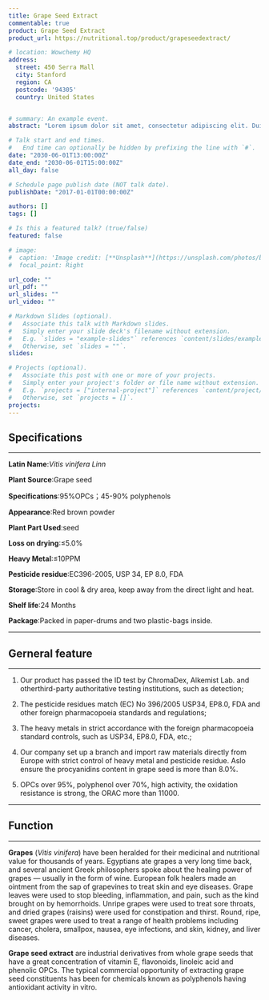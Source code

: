 ```yaml
---
title: Grape Seed Extract
commentable: true
product: Grape Seed Extract
product_url: https://nutritional.top/product/grapeseedextract/

# location: Wowchemy HQ
address:
  street: 450 Serra Mall
  city: Stanford
  region: CA
  postcode: '94305'
  country: United States


# summary: An example event.
abstract: "Lorem ipsum dolor sit amet, consectetur adipiscing elit. Duis posuere tellusac convallis placerat. Proin tincidunt magna sed ex sollicitudin condimentum. Sed ac faucibus dolor, scelerisque sollicitudin nisi. Cras purus urna, suscipit quis sapien eu, pulvinar tempor diam."

# Talk start and end times.
#   End time can optionally be hidden by prefixing the line with `#`.
date: "2030-06-01T13:00:00Z"
date_end: "2030-06-01T15:00:00Z"
all_day: false

# Schedule page publish date (NOT talk date).
publishDate: "2017-01-01T00:00:00Z"

authors: []
tags: []

# Is this a featured talk? (true/false)
featured: false

# image:
#  caption: 'Image credit: [**Unsplash**](https://unsplash.com/photos/bzdhc5b3Bxs)'
#  focal_point: Right

url_code: ""
url_pdf: ""
url_slides: ""
url_video: ""

# Markdown Slides (optional).
#   Associate this talk with Markdown slides.
#   Simply enter your slide deck's filename without extension.
#   E.g. `slides = "example-slides"` references `content/slides/example-slides.md`.
#   Otherwise, set `slides = ""`.
slides:

# Projects (optional).
#   Associate this post with one or more of your projects.
#   Simply enter your project's folder or file name without extension.
#   E.g. `projects = ["internal-project"]` references `content/project/deep-learning/index.md`.
#   Otherwise, set `projects = []`.
projects:
---
```

## Specifications
---

**Latin Name**:*Vitis vinifera Linn*

**Plant Source**:Grape seed

**Specifications**:95%OPCs；45-90% polyphenols

**Appearance**:Red brown powder

**Plant Part Used**:seed

**Loss on drying**:≤5.0%

**Heavy Metal**:≤10PPM

**Pesticide residue**:EC396-2005, USP 34, EP 8.0, FDA

**Storage**:Store in cool & dry area, keep away from the direct light and heat.

**Shelf life**:24 Months

**Package**:Packed in paper-drums and two plastic-bags inside.

---

## Gerneral feature
---

1. Our product has passed the ID test by ChromaDex, Alkemist Lab. and otherthird-party authoritative testing institutions, such as detection;
2. The pesticide residues match (EC) No 396/2005 USP34, EP8.0, FDA and other foreign pharmacopoeia standards and regulations;

3. The heavy metals in strict accordance with the foreign pharmacopoeia standard controls, such as USP34, EP8.0, FDA, etc.;
 
1. Our company set up a branch and import raw materials directly from Europe with strict control of heavy metal and pesticide residue. Aslo ensure the procyanidins content in grape seed is more than 8.0%.

1. OPCs over 95%, polyphenol over 70%, high activity, the oxidation resistance is strong, the ORAC more than 11000.
---
## Function
---

**Grapes** (*Vitis vinifera*) have been heralded for their medicinal and nutritional value for thousands of years. Egyptians ate grapes a very long time back, and several ancient Greek philosophers spoke about the healing power of grapes — usually in the form of wine. European folk healers made an ointment from the sap of grapevines to treat skin and eye diseases. Grape leaves were used to stop bleeding, inflammation, and pain, such as the kind brought on by hemorrhoids. Unripe grapes were used to treat sore throats, and dried grapes (raisins) were used for constipation and thirst. Round, ripe, sweet grapes were used to treat a range of health problems including cancer, cholera, smallpox, nausea, eye infections, and skin, kidney, and liver diseases.

 

**Grape seed extract** are industrial derivatives from whole grape seeds that have a great concentration of vitamin E, flavonoids, linoleic acid and phenolic OPCs. The typical commercial opportunity of extracting grape seed constituents has been for chemicals known as polyphenols having antioxidant activity in vitro.